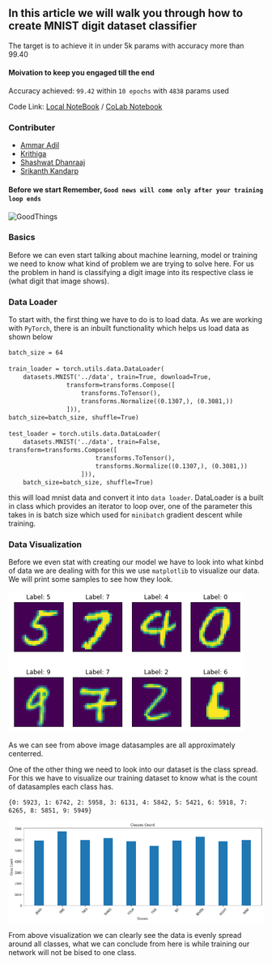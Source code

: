 ## In this article we will walk you through how to create MNIST digit dataset classifier

The target is to achieve it in under 5k params with accuracy more than 99.40

#### Moivation to keep you engaged till the end

Accuracy achieved: `99.42` within `10 epochs` with `4838` params used

Code Link: [Local NoteBook](MNIST_4838_9942.ipynb) / [CoLab Notebook](https://colab.research.google.com/drive/1uIfwHwPRwB-2jYiiTi9kksbGuU6J0B_8?usp=sharing)

### Contributer
* [Ammar Adil](https://github.com/adilsammar)
* [Krithiga](https://github.com/BottleSpink)
* [Shashwat Dhanraaj](https://github.com/sdhanraaj12)
* [Srikanth Kandarp](https://github.com/Srikanth-Kandarp)


#### Before we start Remember, `Good news will come only after your training loop ends`

![GoodThings](https://www.faxesfromuncledale.com/wp-content/uploads/Wait.gif "All Good Things to Those Who Wait")


### Basics
Before we can even start talking about machine learning, model or training we need to know what kind of problem we are trying to solve here. For us the problem in hand is classifying a digit image into its respective class ie (what digit that image shows).

### Data Loader
To start with, the first thing we have to do is to load data. As we are working with `PyTorch`, there is an inbuilt functionality which helps us load data as shown below


    batch_size = 64

    train_loader = torch.utils.data.DataLoader(
        datasets.MNIST('../data', train=True, download=True,
                    transform=transforms.Compose([
                        transforms.ToTensor(),
                        transforms.Normalize((0.1307,), (0.3081,))
                    ])),
    batch_size=batch_size, shuffle=True)

    test_loader = torch.utils.data.DataLoader(
        datasets.MNIST('../data', train=False, transform=transforms.Compose([
                            transforms.ToTensor(),
                            transforms.Normalize((0.1307,), (0.3081,))
                        ])),
        batch_size=batch_size, shuffle=True)


this will load mnist data and convert it into `data loader`. DataLoader is a built in class which provides an iterator to loop over, one of the parameter this takes in is batch size which used for `minibatch` gradient descent while training.

### Data Visualization
Before we even stat with creating our model we have to look into what kinbd of data we are dealing with for this we use `matplotlib` to visualize our data. We will print some samples to see how they look.

![samples](./assets/samples.png)

As we can see from above image datasamples are all approximately centerred.

One of the other thing we need to look into our dataset is the class spread. For this we have to visualize our training dataset to know what is the count of datasamples each class has.

    {0: 5923, 1: 6742, 2: 5958, 3: 6131, 4: 5842, 5: 5421, 6: 5918, 7: 6265, 8: 5851, 9: 5949}


![class_spread](./assets/class_spread.png)

From above visualization we can clearly see the data is evenly spread around all classes, what we can conclude from here is while training our network will not be bised to one class.

